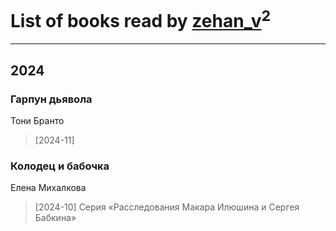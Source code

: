 # List of books read by [zehan_v](http://vk.com/id174598622)<sup>2</sup>
---

## 2024

### Гарпун дьявола
Тони Бранто
> [2024-11] 


### Колодец и бабочка
Елена Михалкова
> [2024-10] Серия «Расследования Макара Илюшина и Сергея Бабкина»



